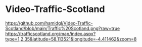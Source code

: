 # Video-Traffic-Scotland

https://github.com/hamidgl/Video-Traffic-Scotland/blob/main/Traffic%20Scotland.png?raw=true
https://trafficscotland.org/map/index.aspx?type=1,2,35&latitude=58.113521&longitude=-4.411462&zoom=8
